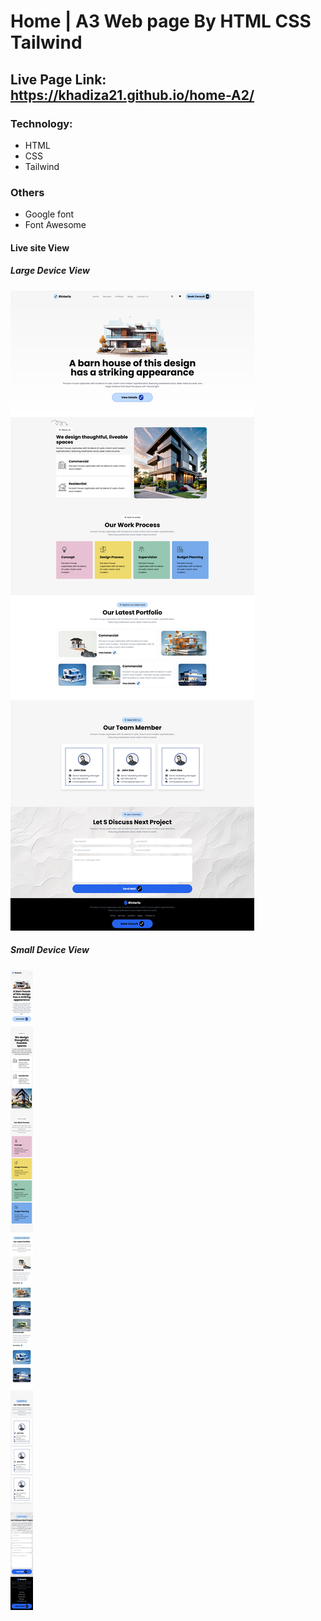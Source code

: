 #   Home | A3 Web page By HTML CSS Tailwind 

## Live Page Link: https://khadiza21.github.io/home-A2/

### Technology:
- HTML
- CSS
- Tailwind 

### Others
- Google font
- Font Awesome

#### Live site View
##### Large Device View
![Alt text](./images/webpage.png)
##### Small Device View
![Alt text](./images/small-device-view.png)